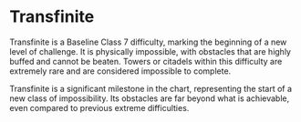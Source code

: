 # Transfinite

Transfinite is a Baseline Class 7 difficulty, marking the beginning of a new level of challenge. It is physically impossible, with obstacles that are highly buffed and cannot be beaten. Towers or citadels within this difficulty are extremely rare and are considered impossible to complete.

Transfinite is a significant milestone in the chart, representing the start of a new class of impossibility. Its obstacles are far beyond what is achievable, even compared to previous extreme difficulties.